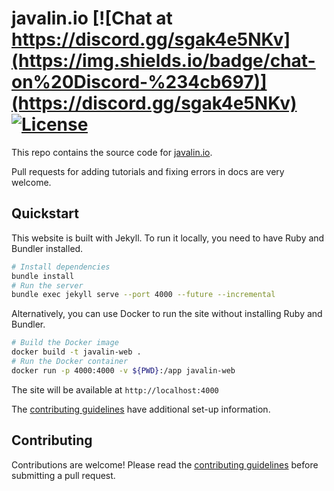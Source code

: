 # javalin.io [![Chat at https://discord.gg/sgak4e5NKv](https://img.shields.io/badge/chat-on%20Discord-%234cb697)](https://discord.gg/sgak4e5NKv) [![License](https://img.shields.io/badge/License-Apache%202.0-blue.svg)](https://opensource.org/licenses/Apache-2.0)

This repo contains the source code for [javalin.io](https://javalin.io).

Pull requests for adding tutorials and fixing errors in docs are very welcome.

## Quickstart

This website is built with Jekyll. To run it locally, you need to have Ruby and Bundler installed.

```bash
# Install dependencies
bundle install
# Run the server
bundle exec jekyll serve --port 4000 --future --incremental
```

Alternatively, you can use Docker to run the site without installing Ruby and Bundler.

```bash
# Build the Docker image
docker build -t javalin-web .
# Run the Docker container
docker run -p 4000:4000 -v ${PWD}:/app javalin-web
```

The site will be available at `http://localhost:4000`


The [contributing guidelines](CONTRIBUTING.md) have additional set-up information.

## Contributing

Contributions are welcome! Please read the [contributing guidelines](CONTRIBUTING.md) before submitting a pull request.
